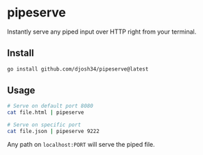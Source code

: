 # pipeserve

Instantly serve any piped input over HTTP right from your terminal.

## Install

```bash
go install github.com/djosh34/pipeserve@latest
```

## Usage

```bash
# Serve on default port 8080
cat file.html | pipeserve

# Serve on specific port
cat file.json | pipeserve 9222
```

Any path on `localhost:PORT` will serve the piped file.
